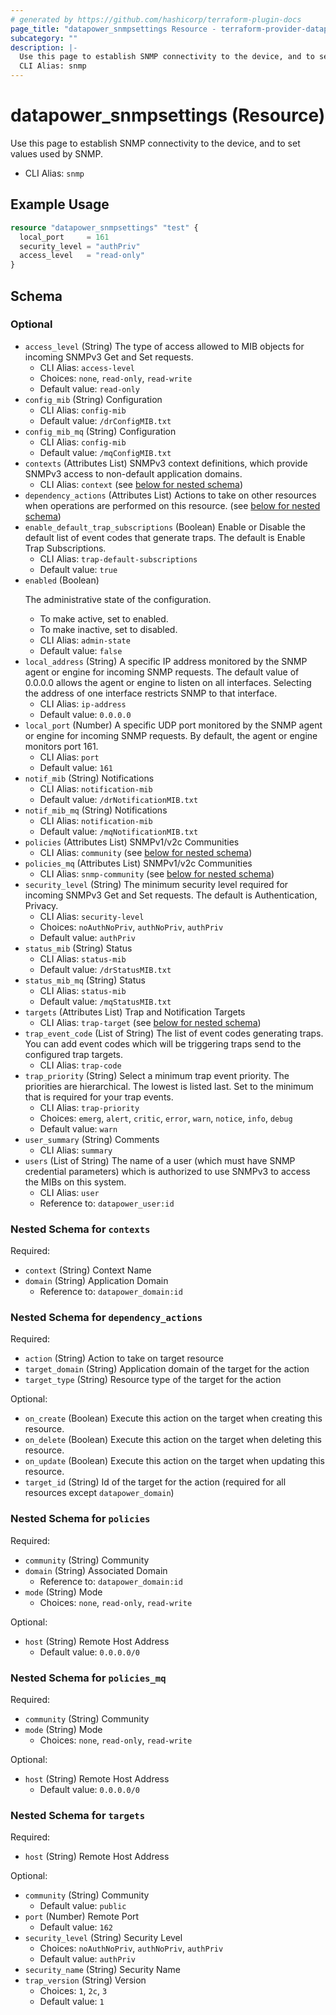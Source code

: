 ```yaml
---
# generated by https://github.com/hashicorp/terraform-plugin-docs
page_title: "datapower_snmpsettings Resource - terraform-provider-datapower"
subcategory: ""
description: |-
  Use this page to establish SNMP connectivity to the device, and to set values used by SNMP.
  CLI Alias: snmp
---
```


# datapower_snmpsettings (Resource)

Use this page to establish SNMP connectivity to the device, and to set values used by SNMP.
  - CLI Alias: `snmp`

## Example Usage

```terraform
resource "datapower_snmpsettings" "test" {
  local_port     = 161
  security_level = "authPriv"
  access_level   = "read-only"
}
```

<!-- schema generated by tfplugindocs -->
## Schema

### Optional

- `access_level` (String) The type of access allowed to MIB objects for incoming SNMPv3 Get and Set requests.
  - CLI Alias: `access-level`
  - Choices: `none`, `read-only`, `read-write`
  - Default value: `read-only`
- `config_mib` (String) Configuration
  - CLI Alias: `config-mib`
  - Default value: `/drConfigMIB.txt`
- `config_mib_mq` (String) Configuration
  - CLI Alias: `config-mib`
  - Default value: `/mqConfigMIB.txt`
- `contexts` (Attributes List) SNMPv3 context definitions, which provide SNMPv3 access to non-default application domains.
  - CLI Alias: `context` (see [below for nested schema](#nestedatt--contexts))
- `dependency_actions` (Attributes List) Actions to take on other resources when operations are performed on this resource. (see [below for nested schema](#nestedatt--dependency_actions))
- `enable_default_trap_subscriptions` (Boolean) Enable or Disable the default list of event codes that generate traps. The default is Enable Trap Subscriptions.
  - CLI Alias: `trap-default-subscriptions`
  - Default value: `true`
- `enabled` (Boolean) <p>The administrative state of the configuration.</p><ul><li>To make active, set to enabled.</li><li>To make inactive, set to disabled.</li></ul>
  - CLI Alias: `admin-state`
  - Default value: `false`
- `local_address` (String) A specific IP address monitored by the SNMP agent or engine for incoming SNMP requests. The default value of 0.0.0.0 allows the agent or engine to listen on all interfaces. Selecting the address of one interface restricts SNMP to that interface.
  - CLI Alias: `ip-address`
  - Default value: `0.0.0.0`
- `local_port` (Number) A specific UDP port monitored by the SNMP agent or engine for incoming SNMP requests. By default, the agent or engine monitors port 161.
  - CLI Alias: `port`
  - Default value: `161`
- `notif_mib` (String) Notifications
  - CLI Alias: `notification-mib`
  - Default value: `/drNotificationMIB.txt`
- `notif_mib_mq` (String) Notifications
  - CLI Alias: `notification-mib`
  - Default value: `/mqNotificationMIB.txt`
- `policies` (Attributes List) SNMPv1/v2c Communities
  - CLI Alias: `community` (see [below for nested schema](#nestedatt--policies))
- `policies_mq` (Attributes List) SNMPv1/v2c Communities
  - CLI Alias: `snmp-community` (see [below for nested schema](#nestedatt--policies_mq))
- `security_level` (String) The minimum security level required for incoming SNMPv3 Get and Set requests. The default is Authentication, Privacy.
  - CLI Alias: `security-level`
  - Choices: `noAuthNoPriv`, `authNoPriv`, `authPriv`
  - Default value: `authPriv`
- `status_mib` (String) Status
  - CLI Alias: `status-mib`
  - Default value: `/drStatusMIB.txt`
- `status_mib_mq` (String) Status
  - CLI Alias: `status-mib`
  - Default value: `/mqStatusMIB.txt`
- `targets` (Attributes List) Trap and Notification Targets
  - CLI Alias: `trap-target` (see [below for nested schema](#nestedatt--targets))
- `trap_event_code` (List of String) The list of event codes generating traps. You can add event codes which will be triggering traps send to the configured trap targets.
  - CLI Alias: `trap-code`
- `trap_priority` (String) Select a minimum trap event priority. The priorities are hierarchical. The lowest is listed last. Set to the minimum that is required for your trap events.
  - CLI Alias: `trap-priority`
  - Choices: `emerg`, `alert`, `critic`, `error`, `warn`, `notice`, `info`, `debug`
  - Default value: `warn`
- `user_summary` (String) Comments
  - CLI Alias: `summary`
- `users` (List of String) The name of a user (which must have SNMP credential parameters) which is authorized to use SNMPv3 to access the MIBs on this system.
  - CLI Alias: `user`
  - Reference to: `datapower_user:id`

<a id="nestedatt--contexts"></a>
### Nested Schema for `contexts`

Required:

- `context` (String) Context Name
- `domain` (String) Application Domain
  - Reference to: `datapower_domain:id`


<a id="nestedatt--dependency_actions"></a>
### Nested Schema for `dependency_actions`

Required:

- `action` (String) Action to take on target resource
- `target_domain` (String) Application domain of the target for the action
- `target_type` (String) Resource type of the target for the action

Optional:

- `on_create` (Boolean) Execute this action on the target when creating this resource.
- `on_delete` (Boolean) Execute this action on the target when deleting this resource.
- `on_update` (Boolean) Execute this action on the target when updating this resource.
- `target_id` (String) Id of the target for the action (required for all resources except `datapower_domain`)


<a id="nestedatt--policies"></a>
### Nested Schema for `policies`

Required:

- `community` (String) Community
- `domain` (String) Associated Domain
  - Reference to: `datapower_domain:id`
- `mode` (String) Mode
  - Choices: `none`, `read-only`, `read-write`

Optional:

- `host` (String) Remote Host Address
  - Default value: `0.0.0.0/0`


<a id="nestedatt--policies_mq"></a>
### Nested Schema for `policies_mq`

Required:

- `community` (String) Community
- `mode` (String) Mode
  - Choices: `none`, `read-only`, `read-write`

Optional:

- `host` (String) Remote Host Address
  - Default value: `0.0.0.0/0`


<a id="nestedatt--targets"></a>
### Nested Schema for `targets`

Required:

- `host` (String) Remote Host Address

Optional:

- `community` (String) Community
  - Default value: `public`
- `port` (Number) Remote Port
  - Default value: `162`
- `security_level` (String) Security Level
  - Choices: `noAuthNoPriv`, `authNoPriv`, `authPriv`
  - Default value: `authPriv`
- `security_name` (String) Security Name
- `trap_version` (String) Version
  - Choices: `1`, `2c`, `3`
  - Default value: `1`
